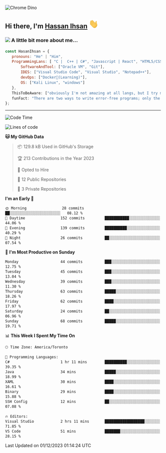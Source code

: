  <!--
**HasanIhsan/HasanIhsan** is a ✨ _special_ ✨ repository because its `README.md` (this file) appears on your GitHub profile.
-->

![Chrome Dino](https://mir-s3-cdn-cf.behance.net/project_modules/max_1200/4ff07986208593.5d9a654e92f36.gif)


<h2 align="left">Hi there, I'm <a href="https://www.linkedin.com/in/hassan-ihsan-045b11231/" target="_blank" rel="noopener noreferrer">Hassan Ihsan</a> <img src="https://raw.githubusercontent.com/ABSphreak/ABSphreak/master/gifs/Hi.gif" height="30" />
 
 
 ### <img src="https://media.giphy.com/media/VgCDAzcKvsR6OM0uWg/giphy.gif" width="50"> A little bit more about me...  
 
 ```javascript
const HasanIhsan = {
    pronouns: "He" | "Him",
    ProgrammingLans: [ "C |  C++ | C#", "Javascript | React", "HTML5/CSS", "JSON", "Java"],
        SoftwareAndTool: ["Oracle VM", "Git"],
        IDES: ["Visual Studio Code", "Visual Studio", "Notepad++"],
        devOps: ["Docker🐳(Learning)"], 
        OS: ["Kali Linux", "windows"]
    },
    ThisToBeAware: ["obviously I'm not amazing at all langs, but I try my best not to go rusty"], 
    funFact: "There are two ways to write error-free programs; only the third one works"
};
```
 
 --- 

<!--START_SECTION:waka-->
![Code Time](http://img.shields.io/badge/Code%20Time-256%20hrs%201%20min-blue)

![Lines of code](https://img.shields.io/badge/From%20Hello%20World%20I%27ve%20Written-1.0%20million%20lines%20of%20code-blue)

**🐱 My GitHub Data** 

> 📦 129.8 kB Used in GitHub's Storage 
 > 
> 🏆 213 Contributions in the Year 2023
 > 
> 💼 Opted to Hire
 > 
> 📜 12 Public Repositories 
 > 
> 🔑 3 Private Repositories 
 > 
**I'm an Early 🐤** 

```text
🌞 Morning                28 commits          ██░░░░░░░░░░░░░░░░░░░░░░░   08.12 % 
🌆 Daytime                152 commits         ███████████░░░░░░░░░░░░░░   44.06 % 
🌃 Evening                139 commits         ██████████░░░░░░░░░░░░░░░   40.29 % 
🌙 Night                  26 commits          ██░░░░░░░░░░░░░░░░░░░░░░░   07.54 % 
```
📅 **I'm Most Productive on Sunday** 

```text
Monday                   44 commits          ███░░░░░░░░░░░░░░░░░░░░░░   12.75 % 
Tuesday                  45 commits          ███░░░░░░░░░░░░░░░░░░░░░░   13.04 % 
Wednesday                39 commits          ███░░░░░░░░░░░░░░░░░░░░░░   11.30 % 
Thursday                 63 commits          █████░░░░░░░░░░░░░░░░░░░░   18.26 % 
Friday                   62 commits          ████░░░░░░░░░░░░░░░░░░░░░   17.97 % 
Saturday                 24 commits          ██░░░░░░░░░░░░░░░░░░░░░░░   06.96 % 
Sunday                   68 commits          █████░░░░░░░░░░░░░░░░░░░░   19.71 % 
```


📊 **This Week I Spent My Time On** 

```text
🕑︎ Time Zone: America/Toronto

💬 Programming Languages: 
C#                       1 hr 11 mins        ██████████░░░░░░░░░░░░░░░   39.35 % 
Java                     34 mins             █████░░░░░░░░░░░░░░░░░░░░   18.99 % 
XAML                     30 mins             ████░░░░░░░░░░░░░░░░░░░░░   16.61 % 
Binary                   29 mins             ████░░░░░░░░░░░░░░░░░░░░░   15.88 % 
SSH Config               12 mins             ██░░░░░░░░░░░░░░░░░░░░░░░   07.08 % 

🔥 Editors: 
Visual Studio            2 hrs 11 mins       ██████████████████░░░░░░░   71.85 % 
VS Code                  51 mins             ███████░░░░░░░░░░░░░░░░░░   28.15 % 
```


 Last Updated on 01/12/2023 01:14:24 UTC
<!--END_SECTION:waka-->
 
 
